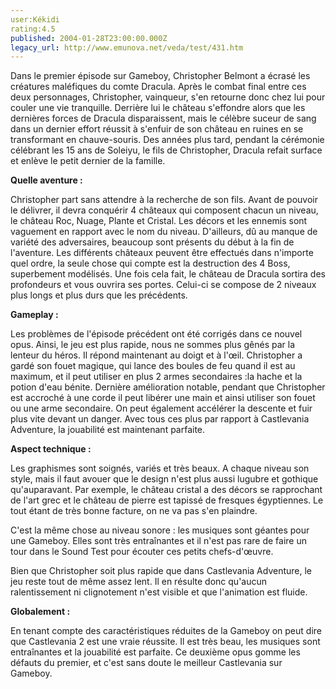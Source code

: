 ```yaml
---
user:Kékidi
rating:4.5
published: 2004-01-28T23:00:00.000Z
legacy_url: http://www.emunova.net/veda/test/431.htm
---
```

Dans le premier épisode sur Gameboy, Christopher Belmont a écrasé les créatures maléfiques du comte Dracula. Après le combat final entre ces deux personnages, Christopher, vainqueur, s'en retourne donc chez lui pour couler une vie tranquille. Derrière lui le château s'effondre alors que les dernières forces de Dracula disparaissent, mais le célèbre suceur de sang dans un dernier effort réussit à s'enfuir de son château en ruines en se transformant en chauve-souris. Des années plus tard, pendant la cérémonie célébrant les 15 ans de Soleiyu, le fils de Christopher, Dracula refait surface et enlève le petit dernier de la famille.  

  

**Quelle aventure :**  

Christopher part sans attendre à la recherche de son fils. Avant de pouvoir le délivrer, il devra conquérir 4 châteaux qui composent chacun un niveau, le château Roc, Nuage, Plante et Cristal. Les décors et les ennemis sont vaguement en rapport avec le nom du niveau. D'ailleurs, dû au manque de variété des adversaires, beaucoup sont présents du début à la fin de l'aventure. Les différents châteaux peuvent être effectués dans n'importe quel ordre, la seule chose qui compte est la destruction des 4 Boss, superbement modélisés. Une fois cela fait, le château de Dracula sortira des profondeurs et vous ouvrira ses portes. Celui-ci se compose de 2 niveaux plus longs et plus durs que les précédents.  

  

**Gameplay :**  

Les problèmes de l'épisode précédent ont été corrigés dans ce nouvel opus. Ainsi, le jeu est plus rapide, nous ne sommes plus gênés par la lenteur du héros. Il répond maintenant au doigt et à l'œil. Christopher a gardé son fouet magique, qui lance des boules de feu quand il est au maximum, et il peut utiliser en plus 2 armes secondaires :la hache et la potion d'eau bénite. Dernière amélioration notable, pendant que Christopher est accroché à une corde il peut libérer une main et ainsi utiliser son fouet ou une arme secondaire. On peut également accélérer la descente et fuir plus vite devant un danger. Avec tous ces plus par rapport à Castlevania Adventure, la jouabilité est maintenant parfaite.  

  

**Aspect technique :**  

Les graphismes sont soignés, variés et très beaux. A chaque niveau son style, mais il faut avouer que le design n'est plus aussi lugubre et gothique qu'auparavant. Par exemple, le château cristal a des décors se rapprochant de l'art grec et le château de pierre est tapissé de fresques égyptiennes. Le tout étant de très bonne facture, on ne va pas s'en plaindre.  

C'est la même chose au niveau sonore : les musiques sont géantes pour une Gameboy. Elles sont très entraînantes et il n'est pas rare de faire un tour dans le Sound Test pour écouter ces petits chefs-d'œuvre.  

Bien que Christopher soit plus rapide que dans Castlevania Adventure, le jeu reste tout de même assez lent. Il en résulte donc qu'aucun ralentissement ni clignotement n'est visible et que l'animation est fluide.  

  

**Globalement :**  

En tenant compte des caractéristiques réduites de la Gameboy on peut dire que Castlevania 2 est une vraie réussite. Il est très beau, les musiques sont entraînantes et la jouabilité est parfaite. Ce deuxième opus gomme les défauts du premier, et c'est sans doute le meilleur Castlevania sur Gameboy.